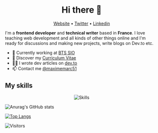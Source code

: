 <h1 align="center">Hi there 👋</h1>

<p align="center">
  <a href="https://www.maximemarc.online/">Website</a> •
  <a href="https://twitter.com/maximemarc51">Twitter</a> •
  <a href="https://www.linkedin.com/in/maximemarc51">Linkedin</a>
</p>

I'm a __frontend developer__ and __technical writer__ based in __France__. I love teaching web development and all kinds of other things online and I'm ready for discussions and making new projects, write blogs on Dev.to etc.

* 💼 Currently working at [BTS SIO](http://www.sio-reims.fr) <br/>
* 🔖 Discover my [Curriculum Vitae](https://www.maximemarc.online/img/Maxime_MARC_CV.pdf)<br/>
* ✍🏻 I wrote dev articles on [dev.to](https://dev.to/maximemarc) <br/>
* 📫 Contact me [@maximemarc51](https://twitter.com/maximemarc51)

## My skills

<p align="center">
  <img align="center" alt="Skills" src="https://github.com/maximemarc/maximemarc/blob/main/img/pack.png" />
</p>

![Anurag's GitHub stats](https://github-readme-stats.vercel.app/api?username=maximemarc&show_icons=true&theme=radical)

[![Top Langs](https://github-readme-stats.vercel.app/api/top-langs/?username=maximemarc&langs_count=8)](https://github.com/anuraghazra/github-readme-stats)

![Visitors](https://visitor-badge.laobi.icu/badge?page_id=maximemarc.maximemarc)
